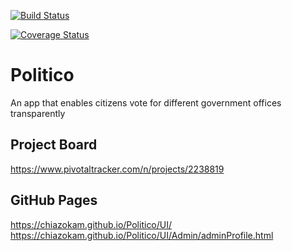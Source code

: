 [![Build Status](https://travis-ci.org/Chiazokam/Politico.svg?branch=develop)](https://travis-ci.org/Chiazokam/Politico)

[![Coverage Status](https://coveralls.io/repos/github/Chiazokam/Politico/badge.svg?branch=develop)](https://coveralls.io/github/Chiazokam/Politico?branch=develop)

# Politico
An app that enables citizens vote for different government offices transparently

## Project Board
https://www.pivotaltracker.com/n/projects/2238819

## GitHub Pages
https://chiazokam.github.io/Politico/UI/
https://chiazokam.github.io/Politico/UI/Admin/adminProfile.html